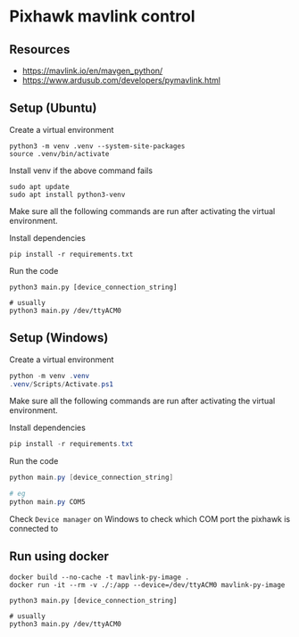 # Pixhawk mavlink control
## Resources
- https://mavlink.io/en/mavgen_python/
- https://www.ardusub.com/developers/pymavlink.html

## Setup (Ubuntu)

Create a virtual environment
```shell
python3 -m venv .venv --system-site-packages
source .venv/bin/activate
```

Install venv if the above command fails
```shell
sudo apt update
sudo apt install python3-venv
```

Make sure all the following commands are run after activating the virtual environment.

Install dependencies
```shell
pip install -r requirements.txt
```

Run the code
```shell
python3 main.py [device_connection_string]

# usually
python3 main.py /dev/ttyACM0
```

## Setup (Windows)
Create a virtual environment
```powershell
python -m venv .venv
.venv/Scripts/Activate.ps1
```

Make sure all the following commands are run after activating the virtual environment.

Install dependencies
```powershell
pip install -r requirements.txt
```

Run the code
```powershell
python main.py [device_connection_string]

# eg
python main.py COM5
```
Check `Device manager` on Windows to check which COM port the pixhawk is connected to

## Run using docker
```shell
docker build --no-cache -t mavlink-py-image .
docker run -it --rm -v ./:/app --device=/dev/ttyACM0 mavlink-py-image
```

```shell
python3 main.py [device_connection_string]

# usually
python3 main.py /dev/ttyACM0
```
